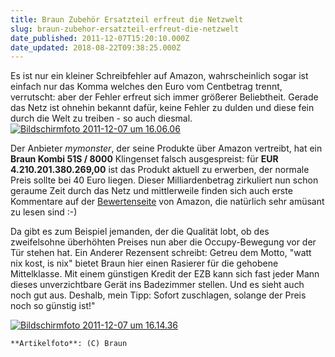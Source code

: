 ```yaml
---
title: Braun Zubehör Ersatzteil erfreut die Netzwelt
slug: braun-zubehor-ersatzteil-erfreut-die-netzwelt
date_published: 2011-12-07T15:20:10.000Z
date_updated: 2018-08-22T09:38:25.000Z
---
```


Es ist nur ein kleiner Schreibfehler auf Amazon, wahrscheinlich sogar ist einfach nur das Komma welches den Euro vom Centbetrag trennt, verrutscht: aber der Fehler erfreut sich immer größerer Beliebtheit. Gerade das Netz ist ohnehin bekannt dafür, keine Fehler zu dulden und diese fein durch die Welt zu treiben - so auch diesmal.
[![Bildschirmfoto 2011-12-07 um 16.06.06](//picdump.thafaker.de/2011/12/Bildschirmfoto-2011-12-07-um-16.06.06.png)](http://picdump.thafaker.de/2011/12/Bildschirmfoto-2011-12-07-um-16.06.06.png)

Der Anbieter *mymonster*, der seine Produkte über Amazon vertreibt, hat ein **Braun Kombi 51S / 8000** Klingenset falsch ausgespreist: für **EUR 4.210.201.380.269,00** ist das Produkt aktuell zu erwerben, der normale Preis sollte bei 40 Euro liegen. Dieser Milliardenbetrag zirkuliert nun schon geraume Zeit durch das Netz und mittlerweile finden sich auch erste Kommentare auf der [Bewertenseite](http://www.amazon.de/product-reviews/B006F4238M/ref=dp_top_cm_cr_acr_txt?ie=UTF8&amp;showViewpoints=1) von Amazon, die natürlich sehr amüsant zu lesen sind :-)

Da gibt es zum Beispiel jemanden, der die Qualität lobt, ob des zweifelsohne überhöhten Preises nun aber die Occupy-Bewegung vor der Tür stehen hat. Ein Anderer Rezensent schreibt: Getreu dem Motto, "watt nix kost, is nix" bietet Braun hier einen Rasierer für die gehobene Mittelklasse. Mit einem günstigen Kredit der EZB kann sich fast jeder Mann dieses unverzichtbare Gerät ins Badezimmer stellen. Und es sieht auch noch gut aus. Deshalb, mein Tipp: Sofort zuschlagen, solange der Preis noch so günstig ist!"

[![Bildschirmfoto 2011-12-07 um 16.14.36](//picdump.thafaker.de/2011/12/Bildschirmfoto-2011-12-07-um-16.14.36.png)](http://picdump.thafaker.de/2011/12/Bildschirmfoto-2011-12-07-um-16.14.36.png)

`**Artikelfoto**: (C) Braun`
